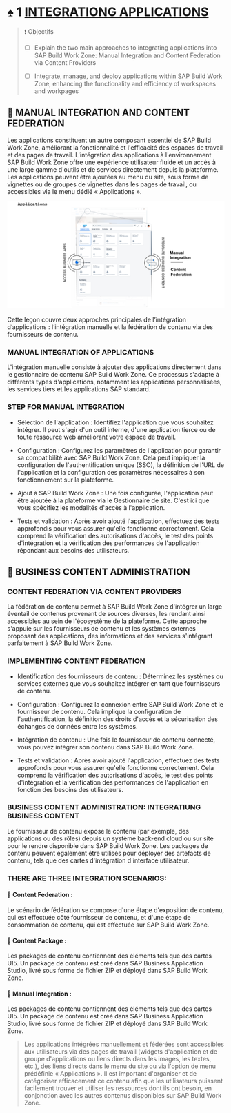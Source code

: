 # ♠ 1 [INTEGRATIONG APPLICATIONS](https://learning.sap.com/learning-journeys/designing-sap-build-work-zone/integrating-applications)

> :exclamation: Objectifs
>
> - [ ] Explain the two main approaches to integrating applications into SAP Build Work Zone: Manual Integration and Content Federation via Content Providers
>
> - [ ] Integrate, manage, and deploy applications within SAP Build Work Zone, enhancing the functionality and efficiency of workspaces and workpages

## :closed_book: MANUAL INTEGRATION AND CONTENT FEDERATION

Les applications constituent un autre composant essentiel de SAP Build Work Zone, améliorant la fonctionnalité et l'efficacité des espaces de travail et des pages de travail. L'intégration des applications à l'environnement SAP Build Work Zone offre une expérience utilisateur fluide et un accès à une large gamme d'outils et de services directement depuis la plateforme. Les applications peuvent être ajoutées au menu du site, sous forme de vignettes ou de groupes de vignettes dans les pages de travail, ou accessibles via le menu dédié « Applications ».

![](./RESSOURCES/WZ200_02_new_U3L5C1_001.png)

Cette leçon couvre deux approches principales de l’intégration d’applications : l’intégration manuelle et la fédération de contenu via des fournisseurs de contenu.

### MANUAL INTEGRATION OF APPLICATIONS

L'intégration manuelle consiste à ajouter des applications directement dans le gestionnaire de contenu SAP Build Work Zone. Ce processus s'adapte à différents types d'applications, notamment les applications personnalisées, les services tiers et les applications SAP standard.

### STEP FOR MANUAL INTEGRATION

- Sélection de l'application : Identifiez l'application que vous souhaitez intégrer. Il peut s'agir d'un outil interne, d'une application tierce ou de toute ressource web améliorant votre espace de travail.

- Configuration : Configurez les paramètres de l'application pour garantir sa compatibilité avec SAP Build Work Zone. Cela peut impliquer la configuration de l'authentification unique (SSO), la définition de l'URL de l'application et la configuration des paramètres nécessaires à son fonctionnement sur la plateforme.

- Ajout à SAP Build Work Zone : Une fois configurée, l'application peut être ajoutée à la plateforme via le Gestionnaire de site. C'est ici que vous spécifiez les modalités d'accès à l'application.

- Tests et validation : Après avoir ajouté l'application, effectuez des tests approfondis pour vous assurer qu'elle fonctionne correctement. Cela comprend la vérification des autorisations d'accès, le test des points d'intégration et la vérification des performances de l'application répondant aux besoins des utilisateurs.

## :closed_book: BUSINESS CONTENT ADMINISTRATION

### CONTENT FEDERATION VIA CONTENT PROVIDERS

La fédération de contenu permet à SAP Build Work Zone d'intégrer un large éventail de contenus provenant de sources diverses, les rendant ainsi accessibles au sein de l'écosystème de la plateforme. Cette approche s'appuie sur les fournisseurs de contenu et les systèmes externes proposant des applications, des informations et des services s'intégrant parfaitement à SAP Build Work Zone.

### IMPLEMENTING CONTENT FEDERATION

- Identification des fournisseurs de contenu : Déterminez les systèmes ou services externes que vous souhaitez intégrer en tant que fournisseurs de contenu.

- Configuration : Configurez la connexion entre SAP Build Work Zone et le fournisseur de contenu. Cela implique la configuration de l'authentification, la définition des droits d'accès et la sécurisation des échanges de données entre les systèmes.

- Intégration de contenu : Une fois le fournisseur de contenu connecté, vous pouvez intégrer son contenu dans SAP Build Work Zone.

- Tests et validation : Après avoir ajouté l'application, effectuez des tests approfondis pour vous assurer qu'elle fonctionne correctement. Cela comprend la vérification des autorisations d'accès, le test des points d'intégration et la vérification des performances de l'application en fonction des besoins des utilisateurs.

### BUSINESS CONTENT ADMINISTRATION: INTEGRATIUNG BUSINESS CONTENT

Le fournisseur de contenu expose le contenu (par exemple, des applications ou des rôles) depuis un système back-end cloud ou sur site pour le rendre disponible dans SAP Build Work Zone. Les packages de contenu peuvent également être utilisés pour déployer des artefacts de contenu, tels que des cartes d'intégration d'interface utilisateur.

### THERE ARE THREE INTEGRATION SCENARIOS:

#### :small_red_triangle_down: Content Federation :

Le scénario de fédération se compose d'une étape d'exposition de contenu, qui est effectuée côté fournisseur de contenu, et d'une étape de consommation de contenu, qui est effectuée sur SAP Build Work Zone.

#### :small_red_triangle_down: Content Package :

Les packages de contenu contiennent des éléments tels que des cartes UI5. Un package de contenu est créé dans SAP Business Application Studio, livré sous forme de fichier ZIP et déployé dans SAP Build Work Zone.

#### :small_red_triangle_down: Manual Integration :

Les packages de contenu contiennent des éléments tels que des cartes UI5. Un package de contenu est créé dans SAP Business Application Studio, livré sous forme de fichier ZIP et déployé dans SAP Build Work Zone.

> Les applications intégrées manuellement et fédérées sont accessibles aux utilisateurs via des pages de travail (widgets d'application et de groupe d'applications ou liens directs dans les images, les textes, etc.), des liens directs dans le menu du site ou via l'option de menu prédéfinie « Applications ». Il est important d'organiser et de catégoriser efficacement ce contenu afin que les utilisateurs puissent facilement trouver et utiliser les ressources dont ils ont besoin, en conjonction avec les autres contenus disponibles sur SAP Build Work Zone.
